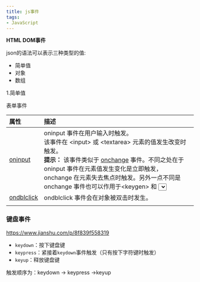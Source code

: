 ```yaml
---
title: js事件
tags:
- JavaScript
---
```


**HTML DOM事件**

json的语法可以表示三种类型的值:

- 简单值
- 对象
- 数组

<!-- more -->

1.简单值

表单事件

| 属性                                                         | 描述                                                         |
| :----------------------------------------------------------- | :----------------------------------------------------------- |
| [oninput](https://www.runoob.com/jsref/event-oninput.html)   | oninput 事件在用户输入时触发。<br />该事件在 \<input> 或 \<textarea> 元素的值发生改变时触发。<br />**提示：** 该事件类似于 [onchange](https://www.runoob.com/jsref/event-onchange.html) 事件。不同之处在于 oninput 事件在元素值发生变化是立即触发， onchange 在元素失去焦点时触发。另外一点不同是 onchange 事件也可以作用于\<keygen> 和 <select> 元素。 |
| [ondblclick](https://www.runoob.com/jsref/event-ondblclick.html) | ondblclick 事件会在对象被双击时发生。                        |
|                                                              |                                                              |



### 键盘事件

https://www.jianshu.com/p/8f839f558319

- `keydown`：按下键盘键
- `keypress`：紧接着`keydown`事件触发（只有按下字符键时触发）
- `keyup`：释放键盘键

触发顺序为：keydown -> keypress ->keyup
